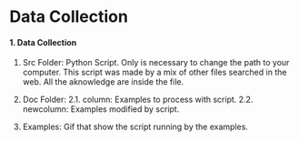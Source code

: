 # Data Collection

#### 1. Data Collection

1. Src Folder: Python Script. 
Only is necessary to change the path to your computer.
This script was made by a mix of other files searched in the web. All the aknowledge are inside the file.

2. Doc Folder: 
2.1. column: Examples to process with script.
2.2. newcolumn: Examples modified by script.

3. Examples: Gif that show the script running by the examples.

